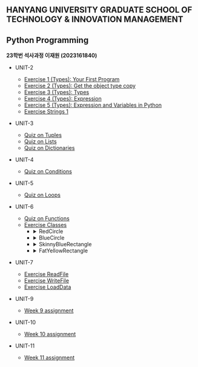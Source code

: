 ## HANYANG UNIVERSITY GRADUATE SCHOOL OF TECHNOLOGY & INNOVATION MANAGEMENT

## Python Programming

**23학번 석사과정 이재원 (2023161840)**

-   UNIT-2
    -   [Exercise 1 (Types): Your First Program](<https://github.com/j369369/hy-mot/blob/master/unit-2/Exercise%201%20(Types)%3A%20Your%20First%20Program.py>)
    -   [Exercise 2 (Types): Get the object type copy](<https://github.com/j369369/hy-mot/blob/master/unit-2/Exercise%202%20(Types)%3A%20Get%20the%20object%20type%20copy.py>)
    -   [Exercise 3 (Types): Types](<https://github.com/j369369/hy-mot/blob/master/unit-2/Exercise%203%20(Types)%3A%20Types.py>)
    -   [Exercise 4 (Types): Expression](<https://github.com/j369369/hy-mot/blob/master/unit-2/Exercise%204%20(Types)%3A%20Expression.py>)
    -   [Exercise 5 (Types): Expression and Variables in Python](<https://github.com/j369369/hy-mot/blob/master/unit-2/Exercise%205%20(Types)%3A%20Expression%20and%20Variables%20in%20Python.py>)
    -   [Exercise Strings 1](https://github.com/j369369/hy-mot/blob/master/unit-2/Exercise%20Strings%201.py)
-   UNIT-3
    -   [Quiz on Tuples](https://github.com/j369369/hy-mot/blob/master/unit-3/Quiz%20on%20Tuples.py)
    -   [Quiz on Lists](https://github.com/j369369/hy-mot/blob/master/unit-3/Quiz%20on%20Lists.py)
    -   [Quiz on Dictionaries](https://github.com/j369369/hy-mot/blob/master/unit-3/Quiz%20on%20Dictionaries.py)
-   UNIT-4
    -   [Quiz on Conditions](https://github.com/j369369/hy-mot/blob/master/unit-4/Quiz%20on%20Conditions.py)
-   UNIT-5
    -   [Quiz on Loops](https://github.com/j369369/hy-mot/blob/master/unit-5/Quiz%20on%20Loops.py)
-   UNIT-6
    -   [Quiz on Functions](https://github.com/j369369/hy-mot/blob/master/unit-6/Quiz%20on%20Functions.py)
    -   [Exercise Classes](https://github.com/j369369/hy-mot/blob/master/unit-6/Exercise%20Classes.py)
        -   <details>
            <summary> RedCircle </summary>
                <img src=https://raw.githubusercontent.com/j369369/hy-mot/master/RedCircle.png width =200>
            </details>
        -   <details>
            <summary> BlueCircle </summary>
                <img src=https://raw.githubusercontent.com/j369369/hy-mot/master/BlueCircle.png width =200>
            </details>
        -   <details>
            <summary> SkinnyBlueRectangle </summary>
                <img src=https://raw.githubusercontent.com/j369369/hy-mot/master/SkinnyBlueRectangle.png width =200>
            </details>
        -   <details>
            <summary> FatYellowRectangle </summary>
                <img src=https://raw.githubusercontent.com/j369369/hy-mot/master/FatYellowRectangle.png width =200>
            </details>
-   UNIT-7

    -   [Exercise ReadFile](https://github.com/j369369/hy-mot/blob/master/unit-7/Exercise%20ReadFile.py)
    -   [Exercise WriteFile](https://github.com/j369369/hy-mot/blob/master/unit-7/Exercise%20WriteFile.py)
    -   [Exercise LoadData](https://github.com/j369369/hy-mot/blob/master/unit-7/Exercise%20LoadData.py)

-   UNIT-9
    -   [Week 9 assignment](https://github.com/j369369/hy-mot/blob/master/unit-9/Week_9_assignment.ipynb)
-   UNIT-10
    -   [Week 10 assignment](https://github.com/j369369/hy-mot/blob/master/unit-10/Week_10_assignment.ipynb)
-   UNIT-11
    -   [Week 11 assignment](https://github.com/j369369/hy-mot/blob/master/unit-11/Week_11_assignment.ipynb)
